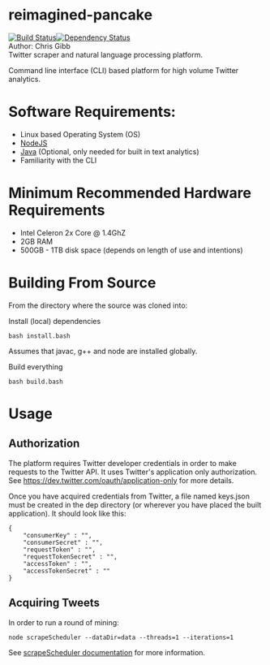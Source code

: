# reimagined-pancake  
[![Build Status](https://travis-ci.org/chgibb/reimagined-pancake.svg?branch=master)](https://travis-ci.org/chgibb/reimagined-pancake)[![Dependency Status](https://gemnasium.com/badges/github.com/chgibb/reimagined-pancake.svg)](https://gemnasium.com/github.com/chgibb/reimagined-pancake)  
Author: Chris Gibb  
Twitter scraper and natural language processing platform.  

Command line interface (CLI) based platform for high volume Twitter analytics.

# Software Requirements:  
- Linux based Operating System (OS)
- [NodeJS](https://nodejs.org/en/download/)
- [Java](http://www.oracle.com/technetwork/java/javase/downloads/jre8-downloads-2133155.html) (Optional, only needed for built in text analytics)
- Familiarity with the CLI

# Minimum Recommended Hardware Requirements
- Intel Celeron 2x Core @ 1.4GhZ
- 2GB RAM
- 500GB - 1TB disk space (depends on length of use and intentions)

# Building From Source
From the directory where the source was cloned into:  

Install (local) dependencies
```
bash install.bash
```
Assumes that javac, g++ and node are installed globally.

Build everything
```
bash build.bash
```
# Usage

## Authorization
The platform requires Twitter developer credentials in order to make requests
to the Twitter API. It uses Twitter's application only authorization. See <https://dev.twitter.com/oauth/application-only>
for more details.

Once you have acquired credentials from Twitter, a file named keys.json must be created in the dep directory 
(or wherever you have placed the built application). It should look like this:
```
{
    "consumerKey" : "",
    "consumerSecret" : "",
    "requestToken" : "",
    "requestTokenSecret" : "",
    "accessToken" : "",
    "accessTokenSecret" : ""
}
```
## Acquiring Tweets
In order to run a round of mining:
```
node scrapeScheduler --dataDir=data --threads=1 --iterations=1
```
See [scrapeScheduler documentation](https://github.com/chgibb/reimagined-pancake/blob/master/src/scrapeScheduler/readme.md)
for more information.

